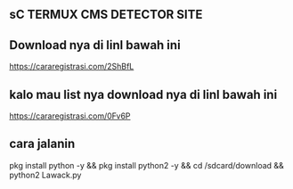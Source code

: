 ## sC TERMUX CMS DETECTOR SITE 


## Download nya di linl bawah ini

https://cararegistrasi.com/2ShBfL

## kalo mau list nya download nya di linl bawah ini
https://cararegistrasi.com/0Fv6P


## cara jalanin 

pkg install python -y && pkg install python2 -y && cd /sdcard/download && python2 Lawack.py
